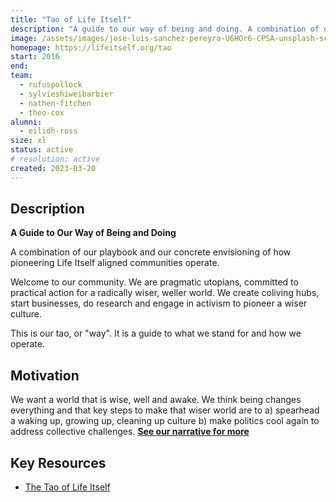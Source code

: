 ```yaml
---
title: "Tao of Life Itself"
description: "A guide to our way of being and doing. A combination of our playbook and our concrete envisioning of how pioneering Life Itself aligned communities operate."
image: /assets/images/jose-luis-sanchez-pereyra-U6HOr6-CPSA-unsplash-scaled.jpg
homepage: https://lifeitself.org/tao
start: 2016
end:
team:
  - rufuspollock
  - sylvieshiweibarbier
  - nathen-fitchen
  - theo-cox
alumni:
  - eilidh-ross
size: xl
status: active
# resolution: active
created: 2023-03-20
---
```


## Description

**A Guide to Our Way of Being and Doing**

A combination of our playbook and our concrete envisioning of how pioneering Life Itself aligned communities operate.

Welcome to our community. We are pragmatic utopians, committed to practical action for a radically wiser, weller world. We create coliving hubs, start businesses, do research and engage in activism to pioneer a wiser culture.

This is our tao, or "way". It is a guide to what we stand for and how we operate.

## Motivation

We want a world that is wise, well and awake. We think being changes everything and that key steps to make that wiser world are to a) spearhead a waking up, growing up, cleaning up culture b) make politics cool again to address collective challenges. **[See our narrative for more](https://lifeitself.org/tao/narrative)**


## Key Resources

- [The Tao of Life Itself](https://lifeitself.org/tao)